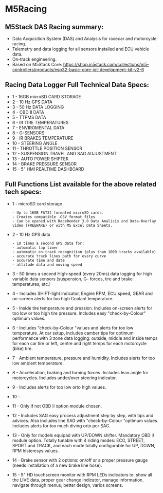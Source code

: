 # M5Racing
## M5Stack DAS Racing summary:

 - Data Acquisition System (DAS) and Analysis
 for racecar and motorcycle racing.
 - Telemetry and data logging for all sensors installed and ECU vehicle data.
 - On-track engineering.
 - Based on M5Stack Core: https://shop.m5stack.com/collections/m5-controllers/products/esp32-basic-core-iot-development-kit-v2-6


## Racing Data Logger Full Technical Data Specs: 

 - 1 - 16GB microSD CARD STORAGE 
 - 2 - 10 Hz GPS DATA
 - 3 - 50 Hz DATA LOGGING 
 - 4 - OBD II DATA 
 - 5 - TTPMS DATA
 - 6 - IR TIRE TEMPERATURES
 - 7 - ENVIROMENTAL DATA
 - 8 - G-SENSORS 
 - 9 - IR BRAKES TEMPERATURE
 - 10 - STEERING ANGLE 
 - 11 - THROTTLE POSITION SENSOR 
 - 12 - SUSPENSION TRAVEL AND SAG ADJUSTMENT
 - 13 - AUTO POWER SHIFTER
 - 14 - BRAKE PRESSURE SENSOR 
 - 15 - 5" HMI REALTIME DASHBOARD 


## Full Functions List available for the above related tech specs:

 - 1 - microSD card storage
 
       - Up to 16GB FAT32 formated microSD cards.
       - Creates compatible .CSV format files
       - Can be opened with RaceRender 3.0 Data Analisis and Data-Overlay video (FREEWARE) or with MS Excel Data Sheets.
       
 - 2 - 10 Hz GPS data
 
       - 10 times a second GPS data for:
       - automatic lap timer
       - automatic on-track recognition (plus than 1000 tracks available)
       - accurate track lines path for every curve
       - accurate time and date
       - altitude data and moving speed
         
 - 3 - 50 times a second High-speed (every 20ms) data logging for high variable data sensors (suspension, G- forces, tire and brake temperatures, etc.) 
 - 4 - Includes SHIFT-light indicator, Engine RPM, ECU speed, GEAR and on-screen alerts for too high Coolant temperature. 
 - 5 - Inside tire temperature and pression. Includes on-screen alerts for too low or too high tire pressure. Includes easy "check-by-Colour" optimum values. 
 - 6 - Includes "check-by-Colour "values and alerts for too low temperature. At car setup, includes camber tips for optimum performance with 3 zone data logging: outside, middle and inside temps for each car tire or left, centre and right temps for each motorcycle (bike) tire.
 - 7 - Ambient temperature, pressure and humidity. Includes alerts for too low ambient temperature. 
 - 8 - Acceleration, braking and turning forces. Includes lean angle for motorcycles. Includes under/over steering indicator. 
 - 9 - Includes alerts for too low orto high values. 
 - 10 - 
 - 11 - Only if not OBD II option module chosen. 
 - 12 - Includes SAG easy process adjustment step by step, with tips and advices. Also includes line SAG with "check-by-Colour "optimum values. Includes alerts for too much diving orto por SAG. 
 - 13 - Only for models equipad with UP/DOWN shifter. Mandatory OBD II module option. Totally tunable with 4 riding modes: ECO, STREET, SPORT and TRACK, and each mode totally configurable for UP, DOWN, RPM histeresys values.
 - 14 - Brake sensor with 2 options: on/off or a proper pressure gauge (needs installation of a new brake line hose). 
 - 15 - 5" HD touchscreen monitor with RPM LEDs indicators to: show all the LIVE data, proper gear change indicator, manage information, navigate through menus, better design, varios screens.


